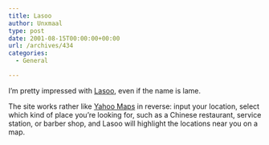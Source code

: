 ```yaml
---
title: Lasoo
author: Unxmaal
type: post
date: 2001-08-15T00:00:00+00:00
url: /archives/434
categories:
  - General

---
```

I&#8217;m pretty impressed with <A HREF="http://www.lasoo.com/start2.htm">Lasoo</A>, even if the name is lame. 

The site works rather like [Yahoo Maps][1] in reverse: input your location, select which kind of place you&#8217;re looking for, such as a Chinese restaurant, service station, or barber shop, and Lasoo will highlight the locations near you on a map.

 [1]: http://maps.yahoo.com